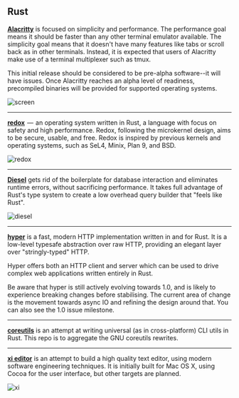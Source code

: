 ## Rust

[**Alacritty**](https://github.com/jwilm/alacritty) is focused on simplicity and performance. The performance goal means it should be faster than any other terminal emulator available. The simplicity goal means that it doesn't have many features like tabs or scroll back as in other terminals. Instead, it is expected that users of Alacritty make use of a terminal multiplexer such as tmux.

This initial release should be considered to be pre-alpha software--it will have issues. Once Alacritty reaches an alpha level of readiness, precompiled binaries will be provided for supported operating systems.

![screen](https://cloud.githubusercontent.com/assets/4285147/21585004/2ebd0288-d06c-11e6-95d3-4a2889dbbd6f.png)

---
[**redox**](https://github.com/redox-os/redox)  —  an operating system written in Rust, a language with focus on safety and high performance. Redox, following the microkernel design, aims to be secure, usable, and free. Redox is inspired by previous kernels and operating systems, such as SeL4, Minix, Plan 9, and BSD.

![redox](https://cdn-images-1.medium.com/max/720/0*pSsCTkAs-n5KOpdz.png)


---
[**Diesel**](https://github.com/diesel-rs/diesel) gets rid of the boilerplate for database interaction and eliminates runtime errors, without sacrificing performance. It takes full advantage of Rust's type system to create a low overhead query builder that "feels like Rust".

![diesel](https://camo.githubusercontent.com/69d97ac8a4dbf2dbb46ad66eda5b8cc6dc170eb7/687474703a2f2f64696573656c2e72732f6173736574732f696d616765732f64696573656c5f6c6f676f5f737461636b65645f626c61636b2e706e67)

---
[**hyper**](https://github.com/hyperium/hyper) is a fast, modern HTTP implementation written in and for Rust. It is a low-level typesafe abstraction over raw HTTP, providing an elegant layer over "stringly-typed" HTTP.

Hyper offers both an HTTP client and server which can be used to drive complex web applications written entirely in Rust.

Be aware that hyper is still actively evolving towards 1.0, and is likely to experience breaking changes before stabilising. The current area of change is the movement towards async IO and refining the design around that. You can also see the 1.0 issue milestone.

---
[**coreutils**](https://github.com/uutils/coreutils) is an attempt at writing universal (as in cross-platform) CLI utils in Rust. This repo is to aggregate the GNU coreutils rewrites.

---
[**xi editor**](https://github.com/google/xi-editor) is an attempt to build a high quality text editor, using modern software engineering techniques. It is initially built for Mac OS X, using Cocoa for the user interface, but other targets are planned.

![xi](https://raw.githubusercontent.com/google/xi-editor/master/icons/xi-editor.png)
